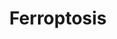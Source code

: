 ---
annotations:
- id: PW:0002626
  parent: regulatory pathway
  type: Pathway Ontology
  value: ferroptosis pathway
- id: DOID:1826
  parent: central nervous system disease
  type: Disease Ontology
  value: epilepsy
- id: PW:0001137
  parent: classic metabolic pathway
  type: Pathway Ontology
  value: unsaturated fatty acid biosynthetic pathway
- id: PW:0000275
  parent: regulatory pathway
  type: Pathway Ontology
  value: cell death pathway
- id: PW:0001669
  parent: disease pathway
  type: Pathway Ontology
  value: mitochondrial disease pathway
authors:
- Khanspers
- Egonw
- MaintBot
- DeSl
- Finterly
- DanielL
description: Ferroptosis is a type of programmed cell death which is distinct from
  apoptosis and necrosis, since cell death occurs due to failure of the glutathione-dependent
  antioxidant defenses in regulating iron. Reactive oxygen species (ROS) are produced
  from accumulated iron and lipid peroxidation (regulated by GrX4 and 15-LO).  Ferroptosis
  is important in several physiological and pathological processes, including cancer
  cell death, mitochondrial dysfunction induced epilepsy and neurodegenerative disease.
  Ferroptosis can be induced to treat multiple forms of cancer by inhibiting tumor
  growth, although the exact mechanism is unknown. Ferroptosis has also been linked
  to neurodegenerative disease, possibly through increased inflammation caused by
  release of lipid metabolites. Description adapted from [https://www.genome.jp/dbget-bin/www_bget?pathway+hsa04216
  KEGG] and [https://en.wikipedia.org/wiki/Ferroptosis Wikipedia].
last-edited: 2021-12-09
ndex: 9034de47-8b6a-11eb-9e72-0ac135e8bacf
organisms:
- Homo sapiens
redirect_from:
- /index.php/Pathway:WP4313
- /instance/WP4313
revision: null
schema-jsonld:
- '@context': https://schema.org/
  '@id': https://wikipathways.github.io/pathways/WP4313.html
  '@type': Dataset
  creator:
    '@type': Organization
    name: WikiPathways
  description: Ferroptosis is a type of programmed cell death which is distinct from
    apoptosis and necrosis, since cell death occurs due to failure of the glutathione-dependent
    antioxidant defenses in regulating iron. Reactive oxygen species (ROS) are produced
    from accumulated iron and lipid peroxidation (regulated by GrX4 and 15-LO).  Ferroptosis
    is important in several physiological and pathological processes, including cancer
    cell death, mitochondrial dysfunction induced epilepsy and neurodegenerative disease.
    Ferroptosis can be induced to treat multiple forms of cancer by inhibiting tumor
    growth, although the exact mechanism is unknown. Ferroptosis has also been linked
    to neurodegenerative disease, possibly through increased inflammation caused by
    release of lipid metabolites. Description adapted from [https://www.genome.jp/dbget-bin/www_bget?pathway+hsa04216
    KEGG] and [https://en.wikipedia.org/wiki/Ferroptosis Wikipedia].
  keywords:
  - ' via Lipo '
  - (Cys)
  - (R)-Mevalonate
  - -L-cysteine
  - 15-LO
  - ACSL1
  - ACSL3
  - ACSL4
  - ACSL5
  - ACSL6
  - AIFM2
  - AKR1C1
  - AKR1C2
  - AKR1C3
  - ALOX15
  - ATG5
  - ATG7
  - Acetyl-CoA
  - Arachidonate
  - Arachidonyl-CoA
  - BACH1
  - BH4
  - CBS
  - CHMP5
  - CHMP6
  - CISD1
  - COQ2
  - CP
  - CTH
  - CYBB
  - CoA
  - CoQ10
  - DPP4
  - EPI-743
  - 'ESCRT-III '
  - 'Eicosanoid '
  - Erastin
  - FDFT1
  - FIN56
  - FTH1
  - FTL
  - FTMT
  - Fe2+
  - Fe3+
  - GCH1
  - GCLC
  - GCLM
  - GPX4
  - GSH
  - GSS
  - GSSG
  - Glutamine
  - HMG-CoA
  - HMGCR
  - HMOX1
  - HSPB1
  - IPP
  - IREB2
  - LPCAT3
  - LysoPE
  - MAP1LC3A
  - MAP1LC3B
  - MAP1LC3C
  - Metabolism
  - Methionine
  - NCOA4
  - NOX1
  - NOX2
  - NOX4
  - Oxygenases (LOX)
  - PCBP1
  - PCBP2
  - PE-AA-O-OH/
  - PE-AA-OH/
  - PE-AA/
  - PE-AdA
  - PE-AdA-O-OH
  - PE-AdA-OH
  - PHKG2
  - POR
  - PRNP
  - PUFA
  - PUFA-OH
  - PUFA-OOH
  - RSL3
  - SAT1
  - SAT2
  - SLC11A2
  - SLC1A5
  - SLC38A1
  - SLC39A14
  - SLC39A8
  - SLC3A2
  - SLC40A1
  - SLC7A11
  - STEAP3
  - Se
  - Sorafenib
  - Sulfasalazine
  - TF
  - TFRC
  - TP53
  - TXNRD1
  - Terpenoid backbone
  - VDAC2
  - VDAC3
  - Vitamin E
  - biosynthesis
  - 'cysteine '
  - cystine
  - gamma-L-Glutamyl
  - glutamate
  - heme
  - hydrogen peroxide
  - hydroxyl radical
  - squalene
  license: CC0
  name: Ferroptosis
seo: CreativeWork
title: Ferroptosis
wpid: WP4313
---
